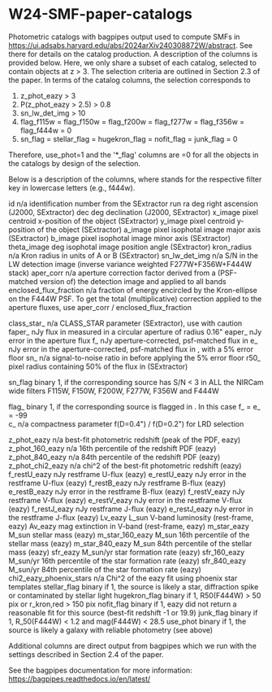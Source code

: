 # W24-SMF-paper-catalogs
Photometric catalogs with bagpipes output used to compute SMFs in https://ui.adsabs.harvard.edu/abs/2024arXiv240308872W/abstract. 
See there for details on the catalog production. A description of the columns is provided below. 
Here, we only share a subset of each catalog, selected to contain objects at z > 3. The selection criteria are outlined in Section 
2.3 of the paper. In terms of the catalog columns, the selection corresponds to

1) z_phot_eazy > 3
2) P(z_phot_eazy > 2.5) > 0.8
3) sn_lw_det_img > 10
4) flag_f115w = flag_f150w = flag_f200w = flag_f277w = flag_f356w = flag_f444w = 0
5) sn_flag = stellar_flag = hugekron_flag = nofit_flag = junk_flag = 0

Therefore, use_phot=1 and the '*_flag' columns are =0 for all the objects in the catalogs by design of the selection.

Below is a description of the columns, where <fil> stands for the respective filter key in lowercase letters (e.g., f444w).

id                          n/a                 identification number from the SExtractor run
ra                          deg                 right ascension (J2000, SExtractor)
dec                         deg                 declination (J2000, SExtractor)
x_image                     pixel               centroid x-position of the object (SExtractor)
y_image                     pixel               centroid y-position of the object (SExtractor)
a_image                     pixel               isophotal image major axis (SExtractor)
b_image                     pixel               isophotal image minor axis (SExtractor)
theta_image                 deg                 isophotal image position angle (SExtractor)
kron_radius                 n/a                 Kron radius in units of A or B (SExtractor)
sn_lw_det_img	    	        n/a			            S/N in the LW detection image (inverse variance weighted F277W+F356W+F444W stack)
aper_corr                   n/a                 aperture correction factor derived from a (PSF-matched version of) the detection image and applied to all bands
enclosed_flux_fraction      n/a			            fraction of energy encircled by the Kron-ellipse on the F444W PSF. To get the total (multiplicative)
                                                correction applied to the aperture fluxes, use aper_corr / enclosed_flux_fraction

class_star_<fil>	          n/a	                CLASS_STAR parameter (SExtractor), use with caution
faper_<fil>		              nJy			            flux in <fil> measured in a circular aperture of radius 0.16"
eaper_<fil>		              nJy		              error in the aperture flux
f_<fil>		                  nJy		              aperture-corrected, psf-matched flux in <fil>
e_<fil>			                nJy			            error in the aperture-corrected, psf-matched flux in <fil>, with a 5% error floor
sn_<fil>		                n/a			            signal-to-noise ratio in <fil> before applying the 5% error floor
r50_<fil>		                pixel		            radius containing 50% of the flux in <fil> (SExtractor)

sn_flag			                binary		          1, if the corresponding source has S/N < 3 in ALL the NIRCam wide filters F115W, F150W, F200W, F277W, F356W and F444W

flag_<fil>		              binary		          1, if the corresponding source is flagged in <fil>. In this case f_<fil> = e_<fil> = -99		
c_<fil>			                n/a			            compactness parameter f(D=0.4") / f(D=0.2") for LRD selection

z_phot_eazy                 n/a                 best-fit photometric redshift (peak of the PDF, eazy)
z_phot_160_eazy             n/a                 16th percentile of the redshift PDF (eazy)
z_phot_840_eazy             n/a                 84th percentile of the redshift PDF (eazy)
z_phot_chi2_eazy            n/a                 chi^2 of the best-fit photometric redshift (eazy)
f_restU_eazy                nJy                 restframe U-flux (eazy)
e_restU_eazy                nJy                 error in the restframe U-flux (eazy)
f_restB_eazy                nJy                 restframe B-flux (eazy)
e_restB_eazy                nJy                 error in the restframe B-flux (eazy)
f_restV_eazy                nJy                 restframe V-flux (eazy)
e_restV_eazy                nJy                 error in the restframe V-flux (eazy)
f_restJ_eazy                nJy                 restframe J-flux (eazy)
e_restJ_eazy                nJy                 error in the restframe J-flux (eazy)
Lv_eazy			                L_sun	              V-band luminosity (rest-frame, eazy)
Av_eazy			                mag		              extinction in V-band (rest-frame, eazy)
m_star_eazy		              M_sun		            stellar mass (eazy)
m_star_160_eazy	            M_sun		            16th percentile of the stellar mass (eazy)
m_star_840_eazy		          M_sun		            84th percentile of the stellar mass (eazy)
sfr_eazy	                  M_sun/yr		        star formation rate (eazy)
sfr_160_eazy	              M_sun/yr		        16th percentile of the star formation rate (eazy)
sfr_840_eazy	              M_sun/yr		        84th percentile of the star formation rate (eazy)
chi2_eazy_phoenix_stars	    n/a			            Chi^2 of the eazy fit using phoenix star templates
stellar_flag		            binary		          if 1, the source is likely a star, diffraction spike or contaminated by stellar light
hugekron_flag		            binary		          if 1, R50(F444W) > 50 pix or r_kron,red > 150 pix
nofit_flag		              binary		          if 1, eazy did not return a reasonable fit for this source (best-fit redshift -1 or 19.9)
junk_flag		                binary		          if 1, R_50(F444W) < 1.2 and mag(F444W) < 28.5
use_phot		                binary		          if 1, the source is likely a galaxy with reliable photometry (see above)

Additional columns are direct output from bagpipes which we run with the settings described in Section 2.4 of the paper. 

See the bagpipes documentation for more information: https://bagpipes.readthedocs.io/en/latest/
